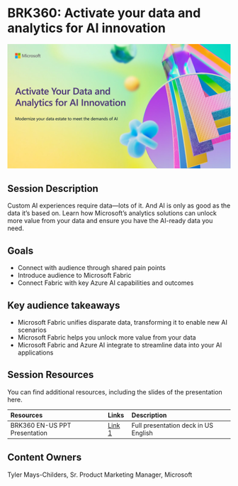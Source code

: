 # BRK360: Activate your data and analytics for AI innovation

![Session cover image with a bright "AI" text in 3D over a blue and purple abstract background.](img/BRK360%20Activate%20Your%20Data.png)

## Session Description

Custom AI experiences require data—lots of it. And AI is only as good as the data it’s based on. Learn how Microsoft’s analytics solutions can unlock more value from your data and ensure you have the AI-ready data you need.

## Goals
- Connect with audience through shared pain points
- Introduce audience to Microsoft Fabric
- Connect Fabric with key Azure AI capabilities and outcomes

## Key audience takeaways
- Microsoft Fabric unifies disparate data, transforming it to enable new AI scenarios
- Microsoft Fabric helps you unlock more value from your data
- Microsoft Fabric and Azure AI integrate to streamline data into your AI applications

## Session Resources
You can find additional resources, including the slides of the presentation here.

| Resources          | Links                             | Description        |
|:-------------------|:----------------------------------|:-------------------|
| BRK360 EN-US PPT Presentation | [Link 1](https://aka.ms/AArw3va/) | Full presentation deck in US English |

## Content Owners
Tyler Mays-Childers, Sr. Product Marketing Manager, Microsoft



